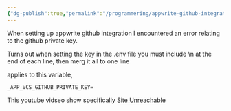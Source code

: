 ```yaml
---
{"dg-publish":true,"permalink":"/programmering/appwrite-github-integration/","tags":["appwrite"],"noteIcon":"1","created":"2024-08-03T14:55:33.320+02:00","updated":"2023-11-02T21:38:19.000+01:00"}
---
```



When setting up appwrite github integration I encountered an error relating to the github private key.

Turns out when setting the key in the .env file you must include \n at the end of each line, then merg it all to one line

applies to this variable,     
```
_APP_VCS_GITHUB_PRIVATE_KEY=
```

This youtube vidseo show specifically
[Site Unreachable](https://youtu.be/GFoxpT_RQj4?t=761)